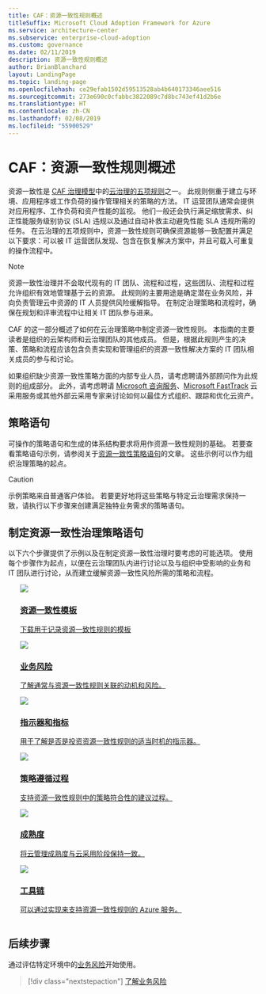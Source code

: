 ```yaml
---
title: CAF：资源一致性规则概述
titleSuffix: Microsoft Cloud Adoption Framework for Azure
ms.service: architecture-center
ms.subservice: enterprise-cloud-adoption
ms.custom: governance
ms.date: 02/11/2019
description: 资源一致性规则概述
author: BrianBlanchard
layout: LandingPage
ms.topic: landing-page
ms.openlocfilehash: ce29efab1502d59513528ab4b640173346aee516
ms.sourcegitcommit: 273e690c0cfabbc3822089c7d8bc743ef41d2b6e
ms.translationtype: HT
ms.contentlocale: zh-CN
ms.lasthandoff: 02/08/2019
ms.locfileid: "55900529"
---
```

# <a name="caf-resource-consistency-discipline-overview"></a>CAF：资源一致性规则概述

资源一致性是 [CAF 治理模型](../overview.md)中的[云治理的五项规则](../governance-disciplines.md)之一。 此规则侧重于建立与环境、应用程序或工作负荷的操作管理相关的策略的方法。 IT 运营团队通常会提供对应用程序、工作负荷和资产性能的监视。 他们一般还会执行满足缩放需求、纠正性能服务级别协议 (SLA) 违规以及通过自动补救主动避免性能 SLA 违规所需的任务。 在云治理的五项规则中，资源一致性规则可确保资源能够一致配置并满足以下要求：可以被 IT 运营团队发现、包含在恢复解决方案中，并且可载入可重复的操作流程中。

> [!NOTE]
> 资源一致性治理并不会取代现有的 IT 团队、流程和过程，这些团队、流程和过程允许组织有效地管理基于云的资源。 此规则的主要用途是确定潜在业务风险，并向负责管理云中资源的 IT 人员提供风险缓解指导。 在制定治理策略和流程时，确保在规划和评审流程中让相关 IT 团队参与进来。

CAF 的这一部分概述了如何在云治理策略中制定资源一致性规则。 本指南的主要读者是组织的云架构师和云治理团队的其他成员。 但是，根据此规则产生的决策、策略和流程应该包含负责实现和管理组织的资源一致性解决方案的 IT 团队相关成员的参与和讨论。

如果组织缺少资源一致性策略方面的内部专业人员，请考虑聘请外部顾问作为此规则的组成部分。 此外，请考虑聘请 [Microsoft 咨询服务](https://www.microsoft.com/enterprise/services)、[Microsoft FastTrack](https://azure.microsoft.com/programs/azure-fasttrack) 云采用服务或其他外部云采用专家来讨论如何以最佳方式组织、跟踪和优化云资产。

## <a name="policy-statements"></a>策略语句

可操作的策略语句和生成的体系结构要求将用作资源一致性规则的基础。 若要查看策略语句示例，请参阅关于[资源一致性策略语句](./policy-statements.md)的文章。 这些示例可以作为组织治理策略的起点。

> [!CAUTION]
> 示例策略来自普通客户体验。 若要更好地将这些策略与特定云治理需求保持一致，请执行以下步骤来创建满足独特业务需求的策略语句。

## <a name="developing-resource-consistency-governance-policy-statements"></a>制定资源一致性治理策略语句

以下六个步骤提供了示例以及在制定资源一致性治理时要考虑的可能选项。 使用每个步骤作为起点，以便在云治理团队内进行讨论以及与组织中受影响的业务和 IT 团队进行讨论，从而建立缓解资源一致性风险所需的策略和流程。

<!-- markdownlint-disable MD033 -->

<ul class="panelContent cardsE">
<li style="display: flex; flex-direction: column;">
    <a href="./template.md">
        <div class="cardSize">
            <div class="cardPadding" >
                <div class="card" >
                    <div class="cardImageOuter">
                        <div class="cardImage">
                            <img src="../../_images/governance/process-template.png" class="x-hidden-focus"/>
                        </div>
                    </div>
                    <div class="cardText" style="padding-left:0px;">
                        <h3>资源一致性模板</h3>
                        <p class="x-hidden-focus">下载用于记录资源一致性规则的模板</p>
                    </div>
                </div>
            </div>
        </div>
    </a>
</li><li style="display: flex; flex-direction: column;">
    <a href="./business-risks.md">
        <div class="cardSize">
            <div class="cardPadding" >
                <div class="card" >
                    <div class="cardImageOuter">
                        <div class="cardImage">
                            <img src="../../_images/governance/process-risks.png" class="x-hidden-focus"/>
                        </div>
                    </div>
                    <div class="cardText" style="padding-left:0px;">
                        <h3>业务风险</h3>
                        <p class="x-hidden-focus">了解通常与资源一致性规则关联的动机和风险。</p>
                    </div>
                </div>
            </div>
        </div>
    </a>
</li>
<li style="display: flex; flex-direction: column;">
    <a href="./metrics-tolerance.md">
        <div class="cardSize">
            <div class="cardPadding" >
                <div class="card" >
                    <div class="cardImageOuter">
                        <div class="cardImage">
                            <img src="../../_images/governance/process-metrics.png" class="x-hidden-focus"/>
                        </div>
                    </div>
                    <div class="cardText" style="padding-left:0px;">
                        <h3>指示器和指标</h3>
                        <p class="x-hidden-focus">用于了解是否是投资资源一致性规则的适当时机的指示器。</p>
                    </div>
                </div>
            </div>
        </div>
    </a>
</li>
<li style="display: flex; flex-direction: column;">
    <a href="./compliance-processes.md">
        <div class="cardSize">
            <div class="cardPadding" >
                <div class="card" >
                    <div class="cardImageOuter">
                        <div class="cardImage">
                            <img src="../../_images/governance/process-enforce.png" class="x-hidden-focus"/>
                        </div>
                    </div>
                    <div class="cardText" style="padding-left:0px;">
                        <h3>策略遵循过程</h3>
                        <p class="x-hidden-focus">支持资源一致性规则中的策略符合性的建议过程。</p>
                    </div>
                </div>
            </div>
        </div>
    </a>
</li>
<li style="display: flex; flex-direction: column;">
    <a href="./discipline-improvement.md">
        <div class="cardSize">
            <div class="cardPadding" >
                <div class="card" >
                    <div class="cardImageOuter">
                        <div class="cardImage">
                            <img src="../../_images/governance/process-maturity.png" class="x-hidden-focus"/>
                        </div>
                    </div>
                    <div class="cardText" style="padding-left:0px;">
                        <h3>成熟度</h3>
                        <p class="x-hidden-focus">将云管理成熟度与云采用阶段保持一致。</p>
                    </div>
                </div>
            </div>
        </div>
    </a>
</li>
<li style="display: flex; flex-direction: column;">
    <a href="./toolchain.md">
        <div class="cardSize">
            <div class="cardPadding" >
                <div class="card" >
                    <div class="cardImageOuter">
                        <div class="cardImage">
                            <img src="../../_images/governance/process-toolchain.png" class="x-hidden-focus"/>
                        </div>
                    </div>
                    <div class="cardText" style="padding-left:0px;">
                        <h3>工具链</h3>
                        <p class="x-hidden-focus">可以通过实现来支持资源一致性规则的 Azure 服务。</p>
                    </div>
                </div>
            </div>
        </div>
    </a>
</li>
</ul>

## <a name="next-steps"></a>后续步骤

通过评估特定环境中的[业务风险](./business-risks.md)开始使用。

> [!div class="nextstepaction"]
> [了解业务风险](./business-risks.md)
